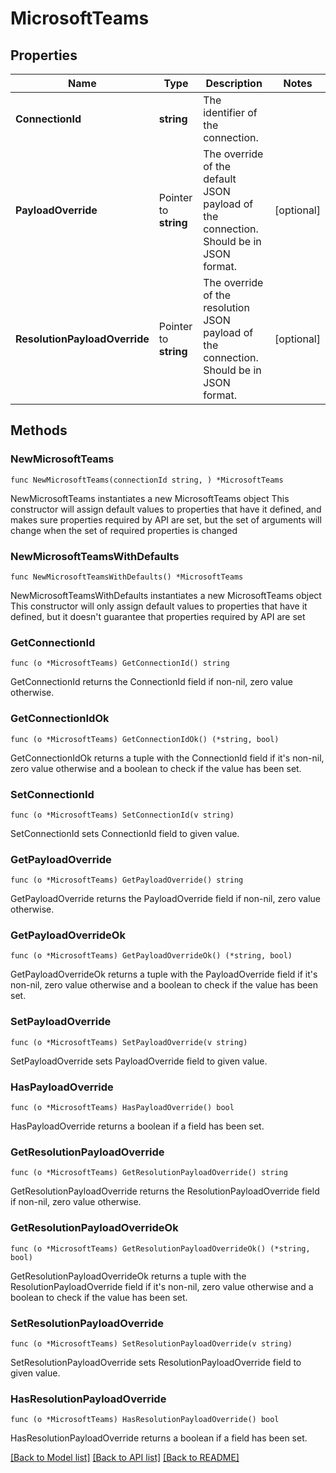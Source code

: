 # MicrosoftTeams

## Properties

Name | Type | Description | Notes
------------ | ------------- | ------------- | -------------
**ConnectionId** | **string** | The identifier of the connection. | 
**PayloadOverride** | Pointer to **string** | The override of the default JSON payload of the connection. Should be in JSON format. | [optional] 
**ResolutionPayloadOverride** | Pointer to **string** | The override of the resolution JSON payload of the connection. Should be in JSON format. | [optional] 

## Methods

### NewMicrosoftTeams

`func NewMicrosoftTeams(connectionId string, ) *MicrosoftTeams`

NewMicrosoftTeams instantiates a new MicrosoftTeams object
This constructor will assign default values to properties that have it defined,
and makes sure properties required by API are set, but the set of arguments
will change when the set of required properties is changed

### NewMicrosoftTeamsWithDefaults

`func NewMicrosoftTeamsWithDefaults() *MicrosoftTeams`

NewMicrosoftTeamsWithDefaults instantiates a new MicrosoftTeams object
This constructor will only assign default values to properties that have it defined,
but it doesn't guarantee that properties required by API are set

### GetConnectionId

`func (o *MicrosoftTeams) GetConnectionId() string`

GetConnectionId returns the ConnectionId field if non-nil, zero value otherwise.

### GetConnectionIdOk

`func (o *MicrosoftTeams) GetConnectionIdOk() (*string, bool)`

GetConnectionIdOk returns a tuple with the ConnectionId field if it's non-nil, zero value otherwise
and a boolean to check if the value has been set.

### SetConnectionId

`func (o *MicrosoftTeams) SetConnectionId(v string)`

SetConnectionId sets ConnectionId field to given value.


### GetPayloadOverride

`func (o *MicrosoftTeams) GetPayloadOverride() string`

GetPayloadOverride returns the PayloadOverride field if non-nil, zero value otherwise.

### GetPayloadOverrideOk

`func (o *MicrosoftTeams) GetPayloadOverrideOk() (*string, bool)`

GetPayloadOverrideOk returns a tuple with the PayloadOverride field if it's non-nil, zero value otherwise
and a boolean to check if the value has been set.

### SetPayloadOverride

`func (o *MicrosoftTeams) SetPayloadOverride(v string)`

SetPayloadOverride sets PayloadOverride field to given value.

### HasPayloadOverride

`func (o *MicrosoftTeams) HasPayloadOverride() bool`

HasPayloadOverride returns a boolean if a field has been set.

### GetResolutionPayloadOverride

`func (o *MicrosoftTeams) GetResolutionPayloadOverride() string`

GetResolutionPayloadOverride returns the ResolutionPayloadOverride field if non-nil, zero value otherwise.

### GetResolutionPayloadOverrideOk

`func (o *MicrosoftTeams) GetResolutionPayloadOverrideOk() (*string, bool)`

GetResolutionPayloadOverrideOk returns a tuple with the ResolutionPayloadOverride field if it's non-nil, zero value otherwise
and a boolean to check if the value has been set.

### SetResolutionPayloadOverride

`func (o *MicrosoftTeams) SetResolutionPayloadOverride(v string)`

SetResolutionPayloadOverride sets ResolutionPayloadOverride field to given value.

### HasResolutionPayloadOverride

`func (o *MicrosoftTeams) HasResolutionPayloadOverride() bool`

HasResolutionPayloadOverride returns a boolean if a field has been set.


[[Back to Model list]](../README.md#documentation-for-models) [[Back to API list]](../README.md#documentation-for-api-endpoints) [[Back to README]](../README.md)


